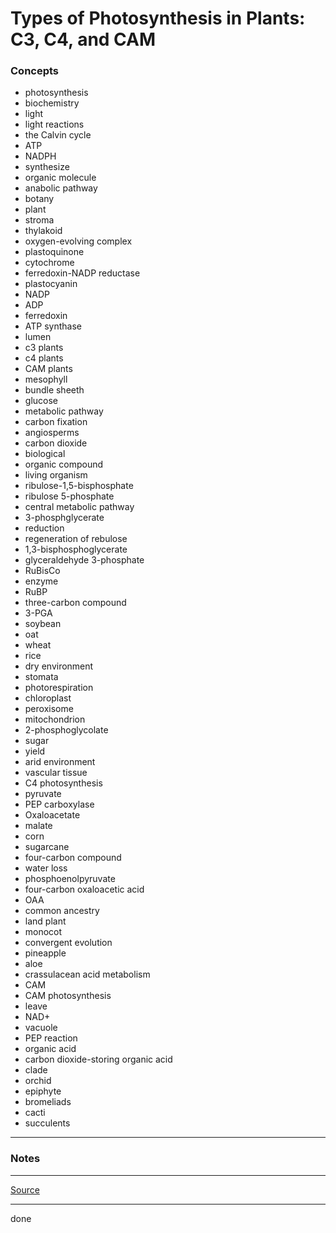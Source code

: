 # Types of Photosynthesis in Plants: C3, C4, and CAM

### Concepts

- photosynthesis
- biochemistry
- light
- light reactions
- the Calvin cycle
- ATP
- NADPH
- synthesize
- organic molecule
- anabolic pathway
- botany
- plant
- stroma
- thylakoid
- oxygen-evolving complex
- plastoquinone
- cytochrome
- ferredoxin-NADP reductase
- plastocyanin
- NADP
- ADP
- ferredoxin
- ATP synthase
- lumen
- c3 plants
- c4 plants
- CAM plants
- mesophyll
- bundle sheeth
- glucose
- metabolic pathway
- carbon fixation
- angiosperms
- carbon dioxide
- biological
- organic compound
- living organism
- ribulose-1,5-bisphosphate
- ribulose 5-phosphate
- central metabolic pathway
- 3-phosphglycerate
- reduction
- regeneration of rebulose
- 1,3-bisphosphoglycerate
- glyceraldehyde 3-phosphate
- RuBisCo
- enzyme
- RuBP
- three-carbon compound
- 3-PGA
- soybean
- oat
- wheat
- rice
- dry environment
- stomata
- photorespiration
- chloroplast
- peroxisome
- mitochondrion
- 2-phosphoglycolate
- sugar
- yield
- arid environment
- vascular tissue
- C4 photosynthesis
- pyruvate
- PEP carboxylase
- Oxaloacetate
- malate
- corn
- sugarcane
- four-carbon compound
- water loss
- phosphoenolpyruvate
- four-carbon oxaloacetic acid
- OAA
- common ancestry
- land plant
- monocot
- convergent evolution
- pineapple
- aloe
- crassulacean acid metabolism
- CAM
- CAM photosynthesis
- leave
- NAD+
- vacuole
- PEP reaction
- organic acid
- carbon dioxide-storing organic acid
- clade
- orchid
- epiphyte
- bromeliads
- cacti
- succulents

---

### Notes

---

[Source](https://youtu.be/8oodcy8SEBk)

---

done